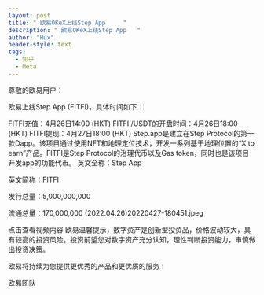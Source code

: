 ```yaml
---
layout: post
title: " 欧易OKeX上线Step App     "
description: " 欧易OKeX上线Step App   "
author: "Hux"
header-style: text
tags:
  - 知乎
  - Meta
---
```


尊敬的欧易用户：

欧易上线Step App (FITFI)，具体时间如下：

FITFI充值：4月26日14:00 (HKT)
FITFI /USDT的开盘时间：4月26日18:00 (HKT)
FITFI提现：4月27日18:00 (HKT)
Step.app是建立在Step Protocol的第一款Dapp。该项目通过使用NFT和地理定位技术，开发一系列基于地理位置的“X to earn”产品。FITFI是Step Protocol的治理代币以及Gas token，同时也是该项目开发app的功能代币。
英文全称：Step App

英文简称：FITFI

发行总量：5,000,000,000

流通总量：170,000,000 (2022.04.26)20220427-180451.jpeg

点击查看视频内容
欧易温馨提示，数字资产是创新型投资品，价格波动较大，具有较高的投资风险。投资前望您对数字资产充分认知，理性判断投资能力，审慎做出投资决策。

欧易将持续为您提供更优秀的产品和更优质的服务！ 

欧易团队
